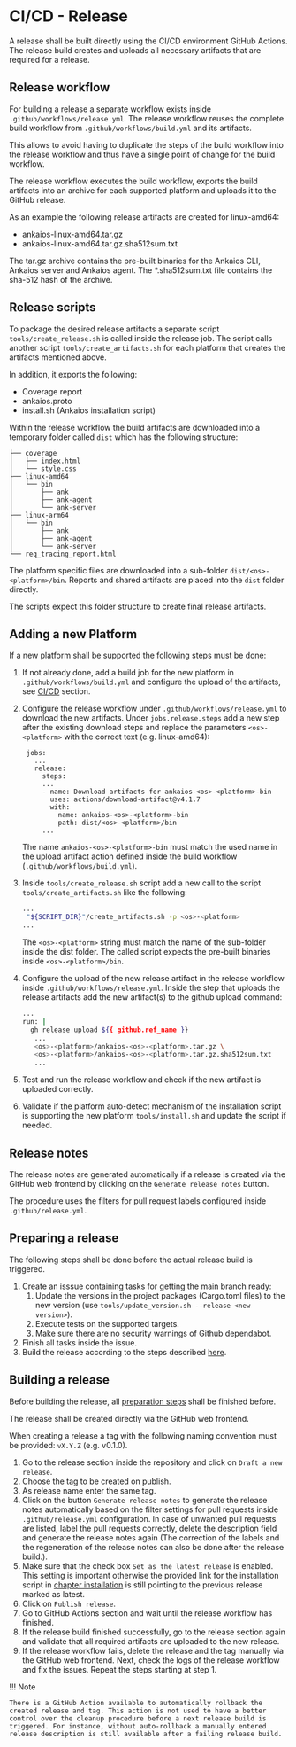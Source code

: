 # CI/CD - Release

A release shall be built directly using the CI/CD environment GitHub Actions.
The release build creates and uploads all necessary artifacts that are required for a release.

## Release workflow

For building a release a separate workflow exists inside `.github/workflows/release.yml`.
The release workflow reuses the complete build workflow from `.github/workflows/build.yml` and its artifacts.

This allows to avoid having to duplicate the steps of the build workflow into the release workflow
and thus have a single point of change for the build workflow.

The release workflow executes the build workflow, exports the build artifacts into an archive for each supported platform and uploads it to the GitHub release.

As an example the following release artifacts are created for linux-amd64:

- ankaios-linux-amd64.tar.gz
- ankaios-linux-amd64.tar.gz.sha512sum.txt

The tar.gz archive contains the pre-built binaries for the Ankaios CLI, Ankaios server and Ankaios agent.
The *.sha512sum.txt file contains the sha-512 hash of the archive.

## Release scripts

To package the desired release artifacts a separate script `tools/create_release.sh` is called inside the release job.
The script calls another script `tools/create_artifacts.sh` for each platform that creates the artifacts mentioned above.

In addition, it exports the following:

- Coverage report
- ankaios.proto
- install.sh (Ankaios installation script)

Within the release workflow the build artifacts are downloaded into a temporary folder called `dist`
which has the following structure:

```tree
├── coverage
│   ├── index.html
│   └── style.css
├── linux-amd64
│   └── bin
│       ├── ank
│       ├── ank-agent
│       └── ank-server
├── linux-arm64
│   └── bin
│       ├── ank
│       ├── ank-agent
│       └── ank-server
└── req_tracing_report.html
```

The platform specific files are downloaded into a sub-folder `dist/<os>-<platform>/bin`.
Reports and shared artifacts are placed into the `dist` folder directly.

The scripts expect this folder structure to create final release artifacts.

## Adding a new Platform

If a new platform shall be supported the following steps must be done:

1. If not already done, add a build job for the new platform in `.github/workflows/build.yml` and configure the upload of the artifacts, see [CI/CD](ci-cd.md) section.
2. Configure the release workflow under `.github/workflows/release.yml` to download the new artifacts.
   Under `jobs.release.steps` add a new step after the existing download steps and replace the parameters `<os>-<platform>` with the correct text (e.g. linux-amd64):

   ```tree
    jobs:
      ...
      release:
        steps:
        ...
        - name: Download artifacts for ankaios-<os>-<platform>-bin
          uses: actions/download-artifact@v4.1.7
          with:
            name: ankaios-<os>-<platform>-bin
            path: dist/<os>-<platform>/bin
        ...
   ```

   The name `ankaios-<os>-<platform>-bin` must match the used name in the upload artifact action defined inside the build workflow (`.github/workflows/build.yml`).
3. Inside `tools/create_release.sh` script add a new call to the script `tools/create_artifacts.sh` like the following:

   ```bash
   ...
    "${SCRIPT_DIR}"/create_artifacts.sh -p <os>-<platform>
   ...
   ```

   The `<os>-<platform>` string must match the name of the sub-folder inside the dist folder. The called script expects the pre-built binaries inside `<os>-<platform>/bin`.

4. Configure the upload of the new release artifact in the release workflow inside `.github/workflows/release.yml`.
   Inside the step that uploads the release artifacts add the new artifact(s) to the github upload command:

   ```bash
   ...
   run: |
     gh release upload ${{ github.ref_name }}
      ...
      <os>-<platform>/ankaios-<os>-<platform>.tar.gz \
      <os>-<platform>/ankaios-<os>-<platform>.tar.gz.sha512sum.txt
      ...
   ```

5. Test and run the release workflow and check if the new artifact is uploaded correctly.
6. Validate if the platform auto-detect mechanism of the installation script is supporting the new platform `tools/install.sh` and update the script if needed.

## Release notes

The release notes are generated automatically if a release is created via the GitHub web frontend by clicking on the `Generate release notes` button.

The procedure uses the filters for pull request labels configured inside `.github/release.yml`.

## Preparing a release

The following steps shall be done before the actual release build is triggered.

1. Create an isssue containing tasks for getting the main branch ready:
    1. Update the versions in the project packages (Cargo.toml files) to the new version (use `tools/update_version.sh --release <new version>`).
    2. Execute tests on the supported targets.
    3. Make sure there are no security warnings of Github dependabot.
2. Finish all tasks inside the issue.
3. Build the release according to the steps described [here](#building-a-release).

## Building a release

Before building the release, all [preparation steps](#preparing-a-release) shall be finished before.

The release shall be created directly via the GitHub web frontend.

When creating a release a tag with the following naming convention must be provided: `vX.Y.Z` (e.g. v0.1.0).

1. Go to the release section inside the repository and click on `Draft a new release`.
2. Choose the tag to be created on publish.
3. As release name enter the same tag.
4. Click on the button `Generate release notes` to generate the release notes automatically based on the filter settings for pull requests inside `.github/release.yml` configuration. In case of unwanted pull requests are listed, label the pull requests correctly, delete the description field and generate the release notes again (The correction of the labels and the regeneration of the release notes can also be done after the release build.).
5. Make sure that the check box `Set as the latest release` is enabled. This setting is important otherwise the provided link for the installation script in [chapter installation](../usage/installation.md) is still pointing to the previous release marked as latest.
6. Click on `Publish release`.
7. Go to GitHub Actions section and wait until the release workflow has finished.
8. If the release build finished successfully, go to the release section again and validate that all required artifacts are uploaded to the new release.
9. If the release workflow fails, delete the release and the tag manually via the GitHub web frontend. Next, check the logs of the release workflow and fix the issues. Repeat the steps starting at step 1.

!!! Note

    There is a GitHub Action available to automatically rollback the created release and tag. This action is not used to have a better control over the cleanup procedure before a next release build is triggered. For instance, without auto-rollback a manually entered release description is still available after a failing release build.
